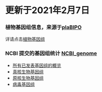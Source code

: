 # 更新于2021年2月7日
### 植物基因组信息，来源于[plaBIPO](https://www.plabipd.de/index.ep)
 详请点击[植物基因组](https://github.com/wangpeng407/genome_info/blob/main/plant_genome.txt)

### NCBI 提交的基因组统计 [NCBI_genome](https://ftp.ncbi.nlm.nih.gov/genomes/GENOME_REPORTS/)
- [所有已发表基因组的概览](https://ftp.ncbi.nlm.nih.gov/genomes/GENOME_REPORTS/overview.txt)
- [真核生物基因组](https://ftp.ncbi.nlm.nih.gov/genomes/GENOME_REPORTS/eukaryotes.txt)
- [原核生物基因组](https://ftp.ncbi.nlm.nih.gov/genomes/GENOME_REPORTS/prokaryotes.txt)
- [病毒基因组](https://ftp.ncbi.nlm.nih.gov/genomes/GENOME_REPORTS/viruses.txt)
